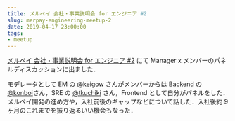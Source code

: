 ```yaml
---
title: メルペイ 会社・事業説明会 for エンジニア #2
slug: merpay-engineering-meetup-2
date: 2019-04-17 23:00:00
tags:
- meetup
---
```


[メルペイ 会社・事業説明会 for エンジニア #2](https://mercari.connpass.com/event/126795/) にて Manager x メンバーのパネルディスカッションに出ました．

モデレータとして EM の [@keigow](https://twitter.com/keigow) さんがメンバーからは Backend の [@konboi](https://twitter.com/Konboi)さん，SRE の [@tkuchiki](https://twitter.com/tkuchiki) さん，Frontend として自分がパネルをした．
メルペイ開発の進め方や，入社前後のギャップなどについて話した．入社後約 9 ヶ月のこれまでを振り返るいい機会もなった．
